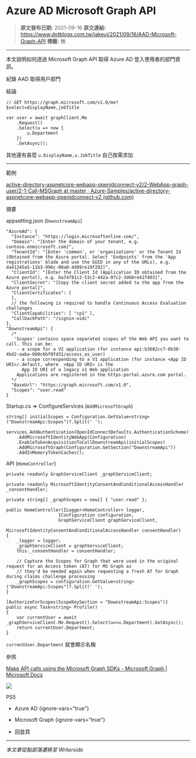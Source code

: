 # Azure AD Microsoft Graph API

> **原文發布日期:** 2021-09-16
> **原文連結:** https://www.dotblogs.com.tw/jakeuj/2021/09/16/AAD-Microsoft-Graph-API
> **標籤:** 無

---

本文說明如何透過 Microsoft Graph API 取得 Azure AD 登入使用者的部門資訊。

紀錄 AAD 取得用戶部門

結論

```
// GET https://graph.microsoft.com/v1.0/me?$select=displayName,jobTitle

var user = await graphClient.Me
    .Request()
    .Select(u => new {
        u.Department
    })
    .GetAsync();
```

其他還有甚麼 `u.DisplayName,u.JobTitle` 自己按需求加

---

範例

[active-directory-aspnetcore-webapp-openidconnect-v2/2-WebApp-graph-user/2-1-Call-MSGraph at master · Azure-Samples/active-directory-aspnetcore-webapp-openidconnect-v2 (github.com)](https://github.com/Azure-Samples/active-directory-aspnetcore-webapp-openidconnect-v2/tree/master/2-WebApp-graph-user/2-1-Call-MSGraph)

摘要

appsetting.json (`DownstreamApi`)

```
"AzureAd": {
  "Instance": "https://login.microsoftonline.com/",
  "Domain": "[Enter the domain of your tenant, e.g. contoso.onmicrosoft.com]",
  "TenantId": "[Enter 'common', or 'organizations' or the Tenant Id (Obtained from the Azure portal. Select 'Endpoints' from the 'App registrations' blade and use the GUID in any of the URLs), e.g. da41245a5-11b3-996c-00a8-4d99re19f292]",
  "ClientId": "[Enter the Client Id (Application ID obtained from the Azure portal), e.g. ba74781c2-53c2-442a-97c2-3d60re42f403]",
  "ClientSecret": "[Copy the client secret added to the app from the Azure portal]",
  "ClientCertificates": [
  ],
  // the following is required to handle Continuous Access Evaluation challenges
  "ClientCapabilities": [ "cp1" ],
  "CallbackPath": "/signin-oidc"
},
"DownstreamApi": {
  /*
   'Scopes' contains space separated scopes of the Web API you want to call. This can be:
    - a scope for a V2 application (for instance api:b3682cc7-8b30-4bd2-aaba-080c6bf0fd31/access_as_user)
    - a scope corresponding to a V1 application (for instance <App ID URI>/.default, where  <App ID URI> is the
      App ID URI of a legacy v1 Web application
    Applications are registered in the https:portal.azure.com portal.
  */
  "BaseUrl": "https://graph.microsoft.com/v1.0",
  "Scopes": "user.read"
}
```

Startup.cs => ConfigureServices (`AddMicrosoftGraph`)

```
string[] initialScopes = Configuration.GetValue<string>("DownstreamApi:Scopes")?.Split(' ');

services.AddAuthentication(OpenIdConnectDefaults.AuthenticationScheme)
    .AddMicrosoftIdentityWebApp(Configuration)
    .EnableTokenAcquisitionToCallDownstreamApi(initialScopes)
    .AddMicrosoftGraph(Configuration.GetSection("DownstreamApi"))
    .AddInMemoryTokenCaches();
```

API (`HomeController`)

```
private readonly GraphServiceClient _graphServiceClient;

private readonly MicrosoftIdentityConsentAndConditionalAccessHandler _consentHandler;

private string[] _graphScopes = new[] { "user.read" };

public HomeController(ILogger<HomeController> logger,
                    IConfiguration configuration,
                    GraphServiceClient graphServiceClient,
                    MicrosoftIdentityConsentAndConditionalAccessHandler consentHandler)
{
    _logger = logger;
    _graphServiceClient = graphServiceClient;
    this._consentHandler = consentHandler;

    // Capture the Scopes for Graph that were used in the original request for an Access token (AT) for MS Graph as
    // they'd be needed again when requesting a fresh AT for Graph during claims challenge processing
    _graphScopes = configuration.GetValue<string>("DownstreamApi:Scopes")?.Split(' ');
}

[AuthorizeForScopes(ScopeKeySection = "DownstreamApi:Scopes")]
public async Task<string> Profile()
{
    var currentUser = await _graphServiceClient.Me.Request().Select(u=>u.Department).GetAsync();
    return currentUser.Department;
}
```

`currentUser.Department` 就會顯示名稱

參照

[Make API calls using the Microsoft Graph SDKs - Microsoft Graph | Microsoft Docs](https://docs.microsoft.com/zh-tw/graph/sdks/create-requests?view=graph-rest-1.0&tabs=CS#use-select-to-control-the-properties-returned)

![](https://card.psnprofiles.com/1/jakeuj.png)

PS5

* Azure AD
{ignore-vars="true"}
* Microsoft Graph
{ignore-vars="true"}

* 回首頁

---

*本文章從點部落遷移至 Writerside*
